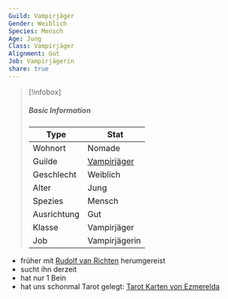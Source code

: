 ```yaml
---
Guild: Vampirjäger
Gender: Weiblich
Species: Mensch
Age: Jung
Class: Vampirjäger
Alignment: Gut
Job: Vampirjägerin
share: true
---
```


>[!infobox]
>##### Basic Information
>Type | Stat |
>----  | ----  |
> Wohnort | Nomade |
> Guilde | [Vampirjäger](Vampirj%C3%A4ger.md) |
> Geschlecht | Weiblich |
> Alter | Jung |
> Spezies | Mensch |
> Ausrichtung | Gut |
> Klasse | Vampirjäger |
> Job | Vampirjägerin |

- früher mit [Rudolf van Richten](Rudolf%20van%20Richten.md) herumgereist
- sucht ihn derzeit
- hat nur 1 Bein
- hat uns schonmal Tarot gelegt: [Tarot Karten von Ezmerelda](Tarot%20Karten%20von%20Ezmerelda.md)